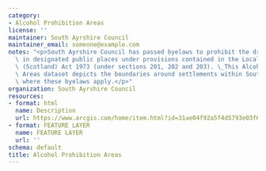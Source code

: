 ```yaml
---
category:
- Alcohol Prohibition Areas
license: ''
maintainer: South Ayrshire Council
maintainer_email: someone@example.com
notes: "<p>South Ayrshire Council has passed byelaws to prohibit the drinking of alcohol\
  \ in designated public places under provisions contained in the Local Government\
  \ (Scotland) Act 1973 (under sections 201, 202 and 203). \_This Alcohol Prohibition\
  \ Areas dataset depicts the boundaries around settlements within South Ayrshire\
  \ where these byelaws apply.</p>"
organization: South Ayrshire Council
resources:
- format: html
  name: Description
  url: https://www.arcgis.com/home/item.html?id=31ae04f92a5f4d5793e03f64bfa0a925
- format: FEATURE LAYER
  name: FEATURE LAYER
  url: ''
schema: default
title: Alcohol Prohibition Areas
---
```

